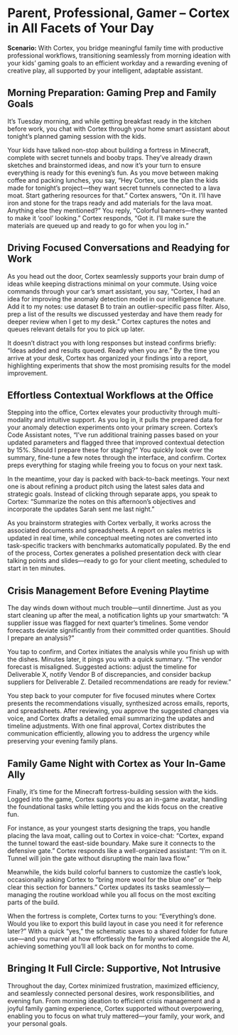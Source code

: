# Parent, Professional, Gamer – Cortex in All Facets of Your Day

**Scenario:** With Cortex, you bridge meaningful family time with productive professional workflows, transitioning seamlessly from morning ideation with your kids’ gaming goals to an efficient workday and a rewarding evening of creative play, all supported by your intelligent, adaptable assistant.

## Morning Preparation: Gaming Prep and Family Goals

It’s Tuesday morning, and while getting breakfast ready in the kitchen before work, you chat with Cortex through your home smart assistant about tonight’s planned gaming session with the kids.

Your kids have talked non-stop about building a fortress in Minecraft, complete with secret tunnels and booby traps. They’ve already drawn sketches and brainstormed ideas, and now it’s your turn to ensure everything is ready for this evening’s fun. As you move between making coffee and packing lunches, you say, “Hey Cortex, use the plan the kids made for tonight’s project—they want secret tunnels connected to a lava moat. Start gathering resources for that.” Cortex answers, “On it. I’ll have iron and stone for the traps ready and add materials for the lava moat. Anything else they mentioned?” You reply, “Colorful banners—they wanted to make it ‘cool’ looking.” Cortex responds, “Got it. I’ll make sure the materials are queued up and ready to go for when you log in.”

## Driving Focused Conversations and Readying for Work

As you head out the door, Cortex seamlessly supports your brain dump of ideas while keeping distractions minimal on your commute. Using voice commands through your car’s smart assistant, you say, “Cortex, I had an idea for improving the anomaly detection model in our intelligence feature. Add it to my notes: use dataset B to train an outlier-specific pass filter. Also, prep a list of the results we discussed yesterday and have them ready for deeper review when I get to my desk.” Cortex captures the notes and queues relevant details for you to pick up later.

It doesn’t distract you with long responses but instead confirms briefly: “Ideas added and results queued. Ready when you are.” By the time you arrive at your desk, Cortex has organized your findings into a report, highlighting experiments that show the most promising results for the model improvement.

## Effortless Contextual Workflows at the Office

Stepping into the office, Cortex elevates your productivity through multi-modality and intuitive support. As you log in, it pulls the prepared data for your anomaly detection experiments onto your primary screen. Cortex’s Code Assistant notes, “I’ve run additional training passes based on your updated parameters and flagged three that improved contextual detection by 15%. Should I prepare these for staging?” You quickly look over the summary, fine-tune a few notes through the interface, and confirm. Cortex preps everything for staging while freeing you to focus on your next task.

In the meantime, your day is packed with back-to-back meetings. Your next one is about refining a product pitch using the latest sales data and strategic goals. Instead of clicking through separate apps, you speak to Cortex: “Summarize the notes on this afternoon’s objectives and incorporate the updates Sarah sent me last night.”

As you brainstorm strategies with Cortex verbally, it works across the associated documents and spreadsheets. A report on sales metrics is updated in real time, while conceptual meeting notes are converted into task-specific trackers with benchmarks automatically populated. By the end of the process, Cortex generates a polished presentation deck with clear talking points and slides—ready to go for your client meeting, scheduled to start in ten minutes.

## Crisis Management Before Evening Playtime

The day winds down without much trouble—until dinnertime. Just as you start cleaning up after the meal, a notification lights up your smartwatch: “A supplier issue was flagged for next quarter’s timelines. Some vendor forecasts deviate significantly from their committed order quantities. Should I prepare an analysis?”

You tap to confirm, and Cortex initiates the analysis while you finish up with the dishes. Minutes later, it pings you with a quick summary. “The vendor forecast is misaligned. Suggested actions: adjust the timeline for Deliverable X, notify Vendor B of discrepancies, and consider backup suppliers for Deliverable Z. Detailed recommendations are ready for review.”

You step back to your computer for five focused minutes where Cortex presents the recommendations visually, synthesized across emails, reports, and spreadsheets. After reviewing, you approve the suggested changes via voice, and Cortex drafts a detailed email summarizing the updates and timeline adjustments. With one final approval, Cortex distributes the communication efficiently, allowing you to address the urgency while preserving your evening family plans.

## Family Game Night with Cortex as Your In-Game Ally

Finally, it’s time for the Minecraft fortress-building session with the kids. Logged into the game, Cortex supports you as an in-game avatar, handling the foundational tasks while letting you and the kids focus on the creative fun.

For instance, as your youngest starts designing the traps, you handle placing the lava moat, calling out to Cortex in voice-chat: “Cortex, expand the tunnel toward the east-side boundary. Make sure it connects to the defensive gate.” Cortex responds like a well-organized assistant: “I’m on it. Tunnel will join the gate without disrupting the main lava flow.”

Meanwhile, the kids build colorful banners to customize the castle’s look, occasionally asking Cortex to “bring more wool for the blue one” or “help clear this section for banners.” Cortex updates its tasks seamlessly—managing the routine workload while you all focus on the most exciting parts of the build.

When the fortress is complete, Cortex turns to you: “Everything’s done. Would you like to export this build layout in case you need it for reference later?” With a quick “yes,” the schematic saves to a shared folder for future use—and you marvel at how effortlessly the family worked alongside the AI, achieving something you’ll all look back on for months to come.

## Bringing It Full Circle: Supportive, Not Intrusive

Throughout the day, Cortex minimized frustration, maximized efficiency, and seamlessly connected personal desires, work responsibilities, and evening fun. From morning ideation to efficient crisis management and a joyful family gaming experience, Cortex supported without overpowering, enabling you to focus on what truly mattered—your family, your work, and your personal goals.
